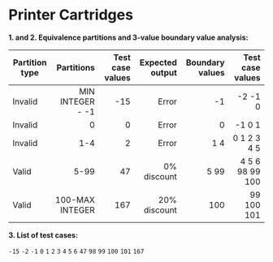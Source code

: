 # Printer Cartridges

**1. and 2. Equivalence partitions and 3-value boundary value analysis:**

| Partition type |       Partitions | Test case values | Expected output | Boundary values | Test case values |
| -------------- | ---------------: | ---------------: | --------------: | --------------: | ---------------: |
| Invalid        | MIN INTEGER - -1 |              -15 |           Error |              -1 |          -2 -1 0 |
| Invalid        |                0 |                0 |           Error |               0 |           -1 0 1 |
| Invalid        |              1-4 |                2 |           Error |             1 4 |      0 1 2 3 4 5 |
| Valid          |             5-99 |               47 |     0% discount |            5 99 |  4 5 6 98 99 100 |
| Valid          |  100-MAX INTEGER |              167 |    20% discount |             100 |       99 100 101 |

**3. List of test cases:**

`-15` `-2` `-1` `0` `1` `2` `3` `4` `5` `6` `47` `98` `99` `100` `101` `167`
